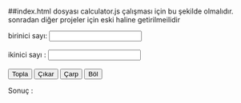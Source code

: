 ##index.html dosyası calculator.js çalışması için bu şekilde olmalıdır. sonradan diğer projeler için eski haline getirilmeilidir


<!DOCTYPE html>
<html lang="en">
  <head>
    <title>JS-Practice</title>
    <style type="text/css">
      body {margin: 30px;
      padding-left: 15px;
    padding-top: 5px;}
    </style>
  </head>
  <body>
    <form>
      birinici sayı: <input type="number" id="birinciSayi"/><br><br> <!-- nesneleri id leri ile çağıracağımızdan isimlendirmede dikkat etmeli-->
      ikinici sayı : <input type="number" id="ikinciSayi" /><br><br> <!-- iki br etiketi ile iki satır aşağı iniyoruz.-->
      <input type="button" onClick="topla()" Value="Topla" /> <!--onClick() ile butona ait metodu belirliyoruz-->
      <input type="button" onClick="cikar()" Value="Çıkar" />
      <input type="button" onClick="carp()" Value="Çarp" />
      <input type="button" onClick="bol()" Value="Böl" />
    </form>
    <p> Sonuç : <br>
      <span id = "sonuc"></span>
    </p>
    <script src="src/practice03/calculator.js"></script>
  </body>
</html>
